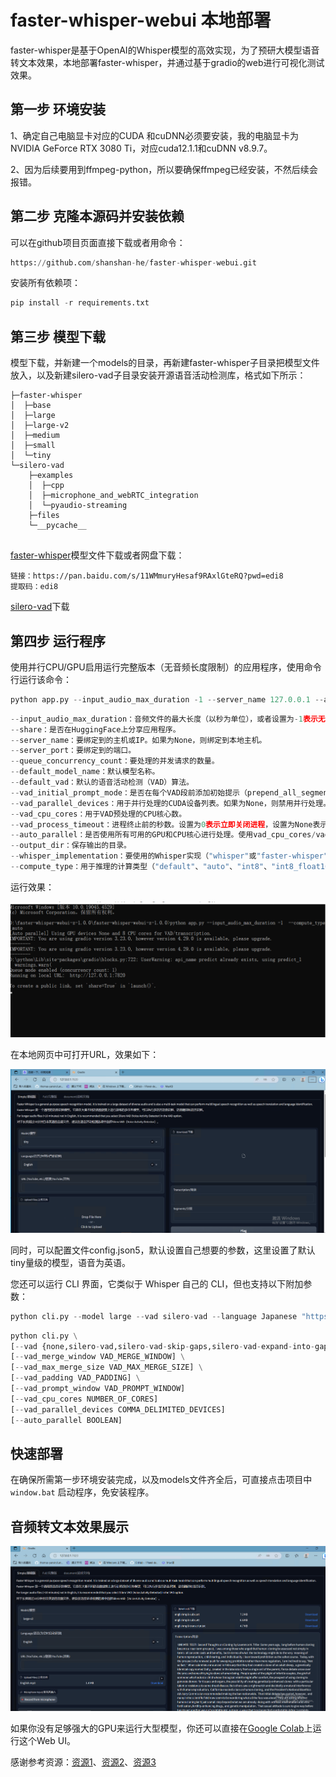 # faster-whisper-webui 本地部署

faster-whisper是基于OpenAI的Whisper模型的高效实现，为了预研大模型语音转文本效果，本地部署faster-whisper，并通过基于gradio的web进行可视化测试效果。

## 第一步 环境安装

1、确定自己电脑显卡对应的CUDA 和cuDNN必须要安装，我的电脑显卡为NVIDIA GeForce RTX 3080 Ti，对应cuda12.1.1和cuDNN v8.9.7。

2、因为后续要用到ffmpeg-python，所以要确保ffmpeg已经安装，不然后续会报错。

## 第二步 克隆本源码并安装依赖

可以在github项目页面直接下载或者用命令：

```python
https://github.com/shanshan-he/faster-whisper-webui.git
```



安装所有依赖项：

```python
pip install -r requirements.txt
```



## 第三步 模型下载

模型下载，并新建一个models的目录，再新建faster-whisper子目录把模型文件放入，以及新建silero-vad子目录安装开源语音活动检测库，格式如下所示：

```
├─faster-whisper
│  ├─base
│  ├─large
│  ├─large-v2
│  ├─medium
│  ├─small
│  └─tiny
└─silero-vad
    ├─examples
    │  ├─cpp
    │  ├─microphone_and_webRTC_integration
    │  └─pyaudio-streaming
    ├─files
    └─__pycache__


```

[faster-whisper](https://huggingface.co/guillaumekln)模型文件下载或者网盘下载：

```
链接：https://pan.baidu.com/s/11WMmuryHesaf9RAxlGteRQ?pwd=edi8 
提取码：edi8
```

[silero-vad](https://github.com/snakers4/silero-vad)下载



##  第四步 运行程序

使用并行CPU/GPU启用运行完整版本（无音频长度限制）的应用程序，使用命令行运行该命令：

```python
python app.py --input_audio_max_duration -1 --server_name 127.0.0.1 --auto_parallel True
```

```python
--input_audio_max_duration：音频文件的最大长度（以秒为单位），或者设置为-1表示无限制。
--share：是否在HuggingFace上分享应用程序。
--server_name：要绑定到的主机或IP。如果为None，则绑定到本地主机。
--server_port：要绑定到的端口。
--queue_concurrency_count：要处理的并发请求的数量。
--default_model_name：默认模型名称。
--default_vad：默认的语音活动检测（VAD）算法。
--vad_initial_prompt_mode：是否在每个VAD段前添加初始提示（prepend_all_segments表示在所有段前添加，prepend_first_segment表示仅在前一段前添加）。
--vad_parallel_devices：用于并行处理的CUDA设备列表。如果为None，则禁用并行处理。
--vad_cpu_cores：用于VAD预处理的CPU核心数。
--vad_process_timeout：进程终止前的秒数。设置为0表示立即关闭进程，设置为None表示无超时。
--auto_parallel：是否使用所有可用的GPU和CPU核心进行处理。使用vad_cpu_cores/vad_parallel_devices指定要使用的CPU核心数/GPU数。
--output_dir：保存输出的目录。
--whisper_implementation：要使用的Whisper实现（"whisper"或"faster-whisper"）。
--compute_type：用于推理的计算类型（"default"、"auto"、"int8"、"int8_float16"、"int16"、"float16"、"float32"）。
```

运行效果：

![image-1](image/1.png)

在本地网页中可打开URL，效果如下：

![image-2](image/2.png)

同时，可以配置文件config.json5，默认设置自己想要的参数，这里设置了默认tiny量级的模型，语音为英语。



您还可以运行 CLI 界面，它类似于 Whisper 自己的 CLI，但也支持以下附加参数：

```python
python cli.py --model large --vad silero-vad --language Japanese "https://www.youtube.com/watch?v=4cICErqqRSM"
```

```python
python cli.py \
[--vad {none,silero-vad,silero-vad-skip-gaps,silero-vad-expand-into-gaps,periodic-vad}] \
[--vad_merge_window VAD_MERGE_WINDOW] \
[--vad_max_merge_size VAD_MAX_MERGE_SIZE] \
[--vad_padding VAD_PADDING] \
[--vad_prompt_window VAD_PROMPT_WINDOW]
[--vad_cpu_cores NUMBER_OF_CORES]
[--vad_parallel_devices COMMA_DELIMITED_DEVICES]
[--auto_parallel BOOLEAN]
```



## 快速部署

在确保所需第一步环境安装完成，以及models文件齐全后，可直接点击项目中`window.bat` 启动程序，免安装程序。



## 音频转文本效果展示

![image-3](image/3.png)

如果你没有足够强大的GPU来运行大型模型，你还可以直接在[Google Colab](https://colab.research.google.com/drive/1qeTSvi7Bt_5RMm88ipW4fkcsMOKlDDss?usp=sharing)上运行这个Web UI。



感谢参考资源：[资源1](https://github.com/ycyy/faster-whisper-webui?tab=readme-ov-file)、[资源2](https://blog.csdn.net/qq_51654202/article/details/135417754?spm=1001.2014.3001.5506)、[资源3](https://www.bilibili.com/video/BV1bG411C7LM/?spm_id_from=333.999.0.0&vd_source=fb1c54b41a032e91f9ea072fc9581b62)
